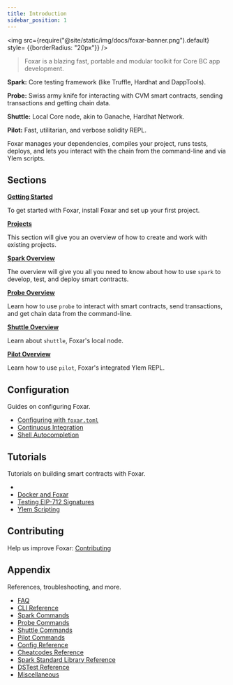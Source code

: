 ```yaml
---
title: Introduction
sidebar_position: 1
---
```


<img src={require("@site/static/img/docs/foxar-banner.png").default} style= {{borderRadius: "20px"}} />

> Foxar is a blazing fast, portable and modular toolkit for Core BC app development.

**Spark:** Core testing framework (like Truffle, Hardhat and DappTools).

**Probe:** Swiss army knife for interacting with CVM smart contracts, sending transactions and getting chain data.

**Shuttle:** Local Core node, akin to Ganache, Hardhat Network.

**Pilot:** Fast, utilitarian, and verbose solidity REPL.

Foxar manages your dependencies, compiles your project, runs tests, deploys, and lets you interact with the chain from the command-line and via Ylem scripts.

## Sections

**[Getting Started](getting-started/installation)**

To get started with Foxar, install Foxar and set up your first project.

**[Projects](projects/creating-a-new-project.md)**

This section will give you an overview of how to create and work with existing projects.

**[Spark Overview](spark/overview-spark)**

The overview will give you all you need to know about how to use `spark` to develop, test, and deploy smart contracts.

**[Probe Overview](probe/probe-overview)**

Learn how to use `probe` to interact with smart contracts, send transactions, and get chain data from the command-line.

**[Shuttle Overview](shuttle/shuttle-overview)**

Learn about `shuttle`, Foxar's local node.

**[Pilot Overview](pilot/pilot-overview)**

Learn how to use `pilot`, Foxar's integrated Ylem REPL.

## Configuration

Guides on configuring Foxar.

- [Configuring with `foxar.toml`](./config/configuration/)
- [Continuous Integration](./config/continuous-integration.md)
- [Shell Autocompletion](./config/shell-autocompletion.md)

## Tutorials

Tutorials on building smart contracts with Foxar.

-
- [Docker and Foxar](./tutorials/foxar-docker.md)
- [Testing EIP-712 Signatures](./tutorials/testing-eip712.md)
- [Ylem Scripting](./tutorials/ylem-scripting.md)

## Contributing

Help us improve Foxar: [Contributing](./contributing.md)

## Appendix

References, troubleshooting, and more.

- [FAQ](./faq.md)
- [CLI Reference](./reference/cli/cli-reference)
- [Spark Commands](./reference/spark/)
- [Probe Commands](./reference/probe/)
- [Shuttle Commands](./reference/shuttle/shuttle-reference)
- [Pilot Commands](./reference/pilot/pilot-reference)
- [Config Reference](./reference/config/config-reference)
- [Cheatcodes Reference](./reference/cheatcodes/cheatcodes-reference)
- [Spark Standard Library Reference](./reference/spark-std/spark-standart)
- [DSTest Reference](./reference/ds-test)
- [Miscellaneous](misc/miscellaneous)
